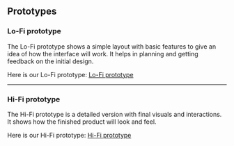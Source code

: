 ## Prototypes

### Lo-Fi prototype

The Lo-Fi prototype shows a simple layout with basic features to give an idea of how the interface will work. It helps in planning and getting feedback on the initial design.

Here is our Lo-Fi prototype:  [Lo-Fi prototype](https://www.figma.com/design/PtJVfsl6B0qinvQ7SQZov4/ENSE400_Lo-Fi?node-id=0-1&node-type=canvas)


--- 


### Hi-Fi prototype

The Hi-Fi prototype is a detailed version with final visuals and interactions. It shows how the finished product will look and feel.

Here is our Hi-Fi prototype: [Hi-Fi prototype](https://www.figma.com/design/LMjHblSgSL5EoPPasRgWtH/ENSE400_Hi-Fi?node-id=0-1&t=JTJBmnKACN5sFb7m-1)

